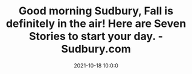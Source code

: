 ---
"title": "Good morning Sudbury, Fall is definitely in the air! Here are Seven Stories to start your day. - Sudbury.com"
"date": "2021-10-18 10:0:0"
"feed_name": "GOOGLENEWSDRILLING"
"feed_website": "https://news.google.com/search?q=drilling%2Bincident&hl=en-US&gl=US&ceid=US:en"
"feed_rss": "https://news.google.com/rss/search?q=drilling%2Bincident&hl=en-US&gl=US&ceid=US:en"
"link": "https://www.sudbury.com/local-news/good-morning-sudbury-fall-is-definitely-in-the-air-here-are-seven-stories-to-start-your-day-4522880"
"source": "{'href': 'https://www.sudbury.com', 'title': 'Sudbury.com'}"
"file": "_posts/2021-1-1-1ce89aff0ec12cc4758fc4e30ab85f4b1caa0fc6.md"
"accident": "0"
"drilling": "0"
"represented_by": "0"
"dead": "0"
"injured": "0"
"arrested": "0"
"place": "unknown place"
"where": "unknown site"
"causes": "unknown"
"place_uri": "unknown place"
---